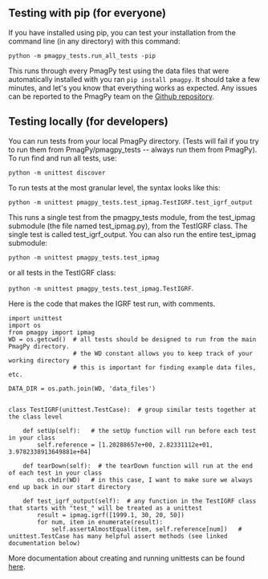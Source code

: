 ## Testing with pip (for everyone)

If you have installed using pip, you can test your installation from the command line (in any directory) with this command:

`python -m pmagpy_tests.run_all_tests -pip`

This runs through every PmagPy test using the data files that were automatically installed with you ran `pip install pmagpy`.  It should take a few minutes, and let's you know that everything works as expected.  Any issues can be reported to the PmagPy team on the [Github repository](https://github.com/PmagPy/PmagPy/issues).


## Testing locally (for developers)

You can run tests from your local PmagPy directory.  (Tests will fail if you try to run them from PmagPy/pmagpy\_tests -- always run them from PmagPy).  To run find and run all tests, use:

`python -m unittest discover`

To run tests at the most granular level, the syntax looks like this:

`python -m unittest pmagpy_tests.test_ipmag.TestIGRF.test_igrf_output`

This runs a single test from the pmagpy\_tests module, from the test\_ipmag submodule (the file named test\_ipmag.py), from the TestIGRF class.  The single test is called test\_igrf\_output.  You can also run the entire test\_ipmag submodule:

`python -m unittest pmagpy_tests.test_ipmag`

or all tests in the TestIGRF class:

`python -m unittest pmagpy_tests.test_ipmag.TestIGRF`.

Here is the code that makes the IGRF test run, with comments.

    import unittest
    import os
    from pmagpy import ipmag
    WD = os.getcwd()  # all tests should be designed to run from the main PmagPy directory.
                      # the WD constant allows you to keep track of your working directory
                      # this is important for finding example data files, etc.

    DATA_DIR = os.path.join(WD, 'data_files')


    class TestIGRF(unittest.TestCase):  # group similar tests together at the class level

        def setUp(self):   # the setUp function will run before each test in your class
            self.reference = [1.20288657e+00, 2.82331112e+01, 3.9782338913649881e+04]

        def tearDown(self):  # the tearDown function will run at the end of each test in your class
            os.chdir(WD)   # in this case, I want to make sure we always end up back in our start directory

        def test_igrf_output(self):  # any function in the TestIGRF class that starts with "test_" will be treated as a unittest
            result = ipmag.igrf([1999.1, 30, 20, 50])
            for num, item in enumerate(result):
                self.assertAlmostEqual(item, self.reference[num])   # unittest.TestCase has many helpful assert methods (see linked documentation below)



More documentation about creating and running unittests can be found [here](https://docs.python.org/2/library/unittest.html).
